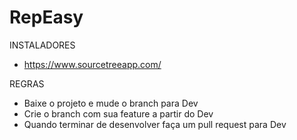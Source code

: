 # RepEasy

INSTALADORES
  * https://www.sourcetreeapp.com/

REGRAS

* Baixe o projeto e mude o branch para Dev
* Crie o branch com sua feature a partir do Dev
* Quando terminar de desenvolver faça um pull request para Dev
